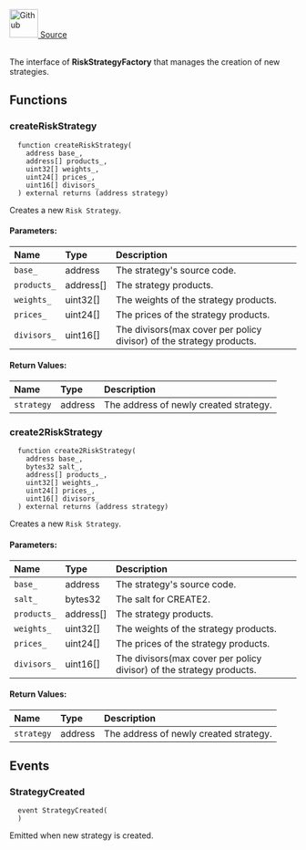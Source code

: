 <a href="https://github.com/solace-fi/solace-core/blob/main/contracts/interfaces/risk/IRiskStrategyFactory.sol"><img src="/img/github.svg" alt="Github" width="50px"/> Source</a><br/><br/>

The interface of **RiskStrategyFactory** that manages the creation of new strategies.


## Functions
### createRiskStrategy
```solidity
  function createRiskStrategy(
    address base_,
    address[] products_,
    uint32[] weights_,
    uint24[] prices_,
    uint16[] divisors_
  ) external returns (address strategy)
```
Creates a new `Risk Strategy`.


#### Parameters:
| Name | Type | Description                                                          |
| :--- | :--- | :------------------------------------------------------------------- |
|`base_` | address |  The strategy's source code.
|`products_` | address[] | The strategy products.
|`weights_` | uint32[] |  The weights of the strategy products.
|`prices_` | uint24[] |   The prices of the strategy products.
|`divisors_` | uint16[] | The divisors(max cover per policy divisor) of the strategy products. 

#### Return Values:
| Name                           | Type          | Description                                                                  |
| :----------------------------- | :------------ | :--------------------------------------------------------------------------- |
|`strategy`| address | The address of newly created strategy.
### create2RiskStrategy
```solidity
  function create2RiskStrategy(
    address base_,
    bytes32 salt_,
    address[] products_,
    uint32[] weights_,
    uint24[] prices_,
    uint16[] divisors_
  ) external returns (address strategy)
```
Creates a new `Risk Strategy`.


#### Parameters:
| Name | Type | Description                                                          |
| :--- | :--- | :------------------------------------------------------------------- |
|`base_` | address |  The strategy's source code.
|`salt_` | bytes32 | The salt for CREATE2.
|`products_` | address[] | The strategy products.
|`weights_` | uint32[] |  The weights of the strategy products.
|`prices_` | uint24[] |   The prices of the strategy products.
|`divisors_` | uint16[] | The divisors(max cover per policy divisor) of the strategy products. 

#### Return Values:
| Name                           | Type          | Description                                                                  |
| :----------------------------- | :------------ | :--------------------------------------------------------------------------- |
|`strategy`| address | The address of newly created strategy.
## Events
### StrategyCreated
```solidity
  event StrategyCreated(
  )
```
Emitted when new strategy is created.


